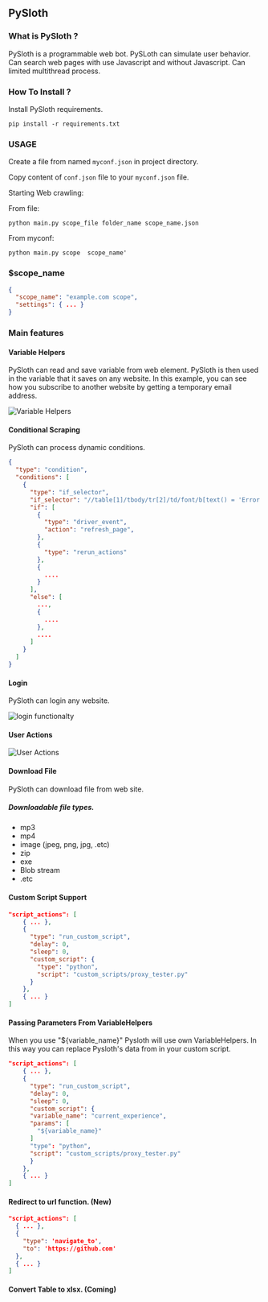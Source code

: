 ## PySloth  
  
### What is PySloth ?  
  
PySloth is a programmable web bot. PySLoth can simulate user behavior. Can search web pages with use Javascript and without Javascript.  Can limited multithread process.  
  
### How To Install ?  
  
Install PySloth requirements.  
  
```pip install -r requirements.txt```  

### USAGE

Create  a file from named ```myconf.json``` in project directory.  
  
Copy content of ```conf.json``` file to your ```myconf.json``` file.  

Starting Web crawling:  

From file:

``` python main.py scope_file folder_name scope_name.json ```    

From myconf:

``` python main.py scope  scope_name' ```  
  
### $scope_name  
  
```json  
{  
  "scope_name": "example.com scope",  
  "settings": { ... }  
}  

```  
  
### Main features  

#### Variable Helpers

PySloth can read and save variable from web element. PySloth is then used in the variable that it saves on any website. 
In this example, you can see how you subscribe to another website by getting a temporary email address.
  
![Variable Helpers](https://github.com/ebubekirtabak/scrappy/blob/master/media/gif/variable_helpers.gif "Variable Helpers")

#### Conditional Scraping

PySloth can process dynamic conditions.

````json
{
  "type": "condition",
  "conditions": [
    {
      "type": "if_selector",
      "if_selector": "//table[1]/tbody/tr[2]/td/font/b[text() = 'Error']",
      "if": [
        {
          "type": "driver_event",
          "action": "refresh_page",
        },
        {
          "type": "rerun_actions"
        },
        {
          ....
        }
      ],
      "else": [
        ...,
        {
          ....
        },
        ....
      ]
    }
  ]
}
````

#### Login   

PySloth can login any website.

![login functionalty](https://github.com/ebubekirtabak/scrappy/blob/master/media/gif/login.gif "Login function")  
  
#### User Actions  
  
![User Actions](https://github.com/ebubekirtabak/scrappy/blob/master/media/gif/script_actions.gif "User Actions")

#### Download File

PySloth can download file from web site.

##### Downloadable file types.
- mp3
- mp4
- image (jpeg, png, jpg, .etc)
- zip
- exe
- Blob stream
- .etc

#### Custom Script Support

````json
"script_actions": [
    { ... },
    {
      "type": "run_custom_script",
      "delay": 0,
      "sleep": 0,
      "custom_script": {
        "type": "python",
        "script": "custom_scripts/proxy_tester.py"
      }
    },
    { ... }
]
````

#### Passing Parameters From VariableHelpers

When you use "${variable_name}" Pysloth will use own VariableHelpers. In this way you can replace Pysloth's data from in your custom script.

````json
"script_actions": [
    { ... },
    {
      "type": "run_custom_script",
      "delay": 0,
      "sleep": 0,
      "custom_script": {
      "variable_name": "current_experience",
      "params": [
        "${variable_name}"
      ]
      "type": "python",
      "script": "custom_scripts/proxy_tester.py"
      }
    },
    { ... }
]
````

#### Redirect to url function. (New)
````json
"script_actions": [
  { ... },
  {
    "type": 'navigate_to',
    "to": 'https://github.com'
  },
  { ... }
]
````

#### Convert Table to xlsx. (Coming) 

